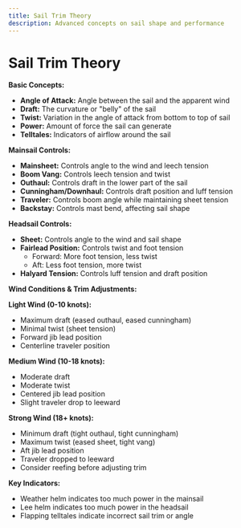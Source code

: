 ```yaml
---
title: Sail Trim Theory
description: Advanced concepts on sail shape and performance
---
```


# Sail Trim Theory

**Basic Concepts:**
- **Angle of Attack:** Angle between the sail and the apparent wind
- **Draft:** The curvature or "belly" of the sail
- **Twist:** Variation in the angle of attack from bottom to top of sail
- **Power:** Amount of force the sail can generate
- **Telltales:** Indicators of airflow around the sail

**Mainsail Controls:**
- **Mainsheet:** Controls angle to the wind and leech tension
- **Boom Vang:** Controls leech tension and twist
- **Outhaul:** Controls draft in the lower part of the sail
- **Cunningham/Downhaul:** Controls draft position and luff tension
- **Traveler:** Controls boom angle while maintaining sheet tension
- **Backstay:** Controls mast bend, affecting sail shape

**Headsail Controls:**
- **Sheet:** Controls angle to the wind and sail shape
- **Fairlead Position:** Controls twist and foot tension
  - Forward: More foot tension, less twist
  - Aft: Less foot tension, more twist
- **Halyard Tension:** Controls luff tension and draft position

**Wind Conditions & Trim Adjustments:**

**Light Wind (0-10 knots):**
- Maximum draft (eased outhaul, eased cunningham)
- Minimal twist (sheet tension)
- Forward jib lead position
- Centerline traveler position

**Medium Wind (10-18 knots):**
- Moderate draft
- Moderate twist
- Centered jib lead position
- Slight traveler drop to leeward

**Strong Wind (18+ knots):**
- Minimum draft (tight outhaul, tight cunningham)
- Maximum twist (eased sheet, tight vang)
- Aft jib lead position
- Traveler dropped to leeward
- Consider reefing before adjusting trim

**Key Indicators:**
- Weather helm indicates too much power in the mainsail
- Lee helm indicates too much power in the headsail
- Flapping telltales indicate incorrect sail trim or angle 